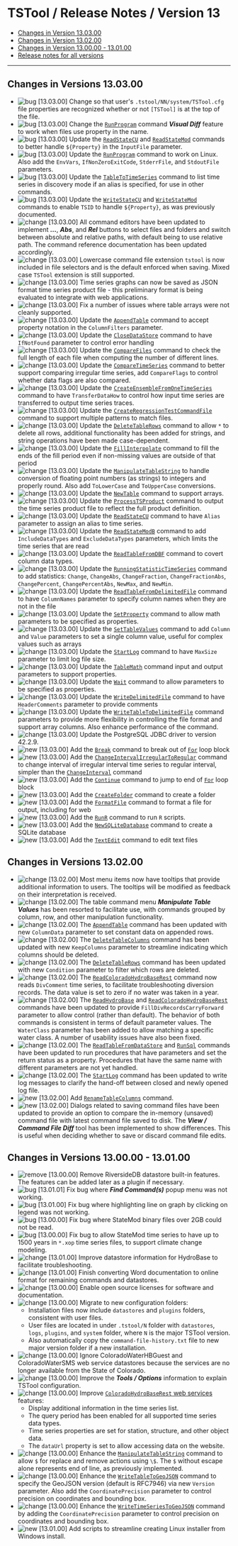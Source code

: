 # TSTool / Release Notes / Version 13 #

* [Changes in Version 13.03.00](#changes-in-version-130300)
* [Changes in Version 13.02.00](#changes-in-version-130200)
* [Changes in Version 13.00.00 - 13.01.00](#changes-in-version-130000-130100)
* [Release notes for all versions](release-notes.md)

----------

## Changes in Versions 13.03.00 ##

* ![bug](bug.png) [13.03.00] Change so that user's `.tstool/NN/system/TSTool.cfg` file
properties are recognized whether or not `[TSTool]` is at the top of the file.
* ![bug](bug.png) [13.03.00] Change the [`RunProgram`](../command-ref/CompareFiles/CompareFiles.md) command
***Visual Diff*** feature to work when files use property in the name.
* ![bug](bug.png) [13.03.00] Update the
[`ReadStateCU`](../command-ref/ReadStateCU/ReadStateCU.md) and
[`ReadStateMod`](../command-ref/ReadStateMod/ReadStateMod.md)
commands to better handle `${Property}` in the `InputFile` parameter.
* ![bug](bug.png) [13.03.00] Update the [`RunProgram`](../command-ref/RunProgram/RunProgram.md) command to work on Linux.
Also add the `EnvVars`, `IfNonZeroExitCode`, `StderrFile`, and `StdoutFile` parameters.
* ![bug](bug.png) [13.03.00] Update the
[`TableToTimeSeries`](../command-ref/TableToTimeSeries/TableToTimeSeries.md) command to list
time series in discovery mode if an alias is specified, for use in other commands.
* ![bug](bug.png) [13.03.00] Update the
[`WriteStateCU`](../command-ref/WriteStateCU/WriteStateCU.md) and
[`WriteStateMod`](../command-ref/WriteStateMod/WriteStateMod.md)
commands to enable `TSID` to handle `${Property}`, as was previously documented.
* ![change](change.png) [13.03.00] All command editors have been updated to implement ***...***, ***Abs***, and ***Rel***
buttons to select files and folders and switch between absolute and relative paths,
with default being to use relative path.
The command reference documentation has been updated accordingly.
* ![change](change.png) [13.03.00] Lowercase command file extension `tstool` is now included in file selectors and is the default
enforced when saving.  Mixed case `TSTool` extension is still supported.
* ![change](change.png) [13.03.00] Time series graphs can now be saved as JSON format time series product file - this
preliminary format is being evaluated to integrate with web applications.
* ![change](change.png) [13.03.00] Fix a number of issues where table arrays were not cleanly supported.
* ![change](change.png) [13.03.00] Update the [`AppendTable`](../command-ref/AppendTable/AppendTable.md) command to
accept property notation in the `ColumnFilters` parameter.
* ![change](change.png) [13.03.00] Update the [`CloseDataStore`](../command-ref/CloseDataStore/CloseDataStore.md) command to
have `IfNotFound` parameter to control error handling
* ![change](change.png) [13.03.00] Update the [`CompareFiles`](../command-ref/CompareFiles/CompareFiles.md) command to
check the full length of each file when computing the number of different lines.
* ![change](change.png) [13.03.00] Update the [`CompareTimeSeries`](../command-ref/CompareTimeSeries/CompareTimeSeries.md)
command to better support comparing irregular time series,
add `CompareFlags` to control whether data flags are also compared.
* ![change](change.png) [13.03.00] Update the
[`CreateEnsembleFromOneTimeSeries`](../command-ref/CreateEnsembleFromOneTimeSeries/CreateEnsembleFromOneTimeSeries.md)
command to have `TransferDataHow` to control how input time series are transferred to output time series traces.
* ![change](change.png) [13.03.00] Update the
[`CreateRegressionTestCommandFile`](../command-ref/CreateRegressionTestCommandFile/CreateRegressionTestCommandFile.md)
command to support multiple patterns to match files.
* ![change](change.png) [13.03.00] Update the [`DeleteTableRows`](../command-ref/DeleteTableRows/DeleteTableRows.md) command to allow `*` to delete all rows,
additional functionality has been added for strings, and string operations have been made case-dependent.
* ![change](change.png) [13.03.00] Update the
[`FillInterpolate`](../command-ref/FillInterpolate/FillInterpolate.md) command to fill the ends
of the fill period even if non-missing values are outside of that period
* ![change](change.png) [13.03.00] Update the [`ManipulateTableString`](../command-ref/ManipulateTableString/ManipulateTableString.md) to
handle conversion of floating point numbers (as strings) to integers and properly round.
Also add `ToLowerCase` and `ToUpperCase` conversions.
* ![change](change.png) [13.03.00] Update the [`NewTable`](../command-ref/NewTable/NewTable.md) command to support arrays.
* ![change](change.png) [13.03.00] Update the [`ProcessTSProduct`](../command-ref/ProcessTSProduct/ProcessTSProduct.md)
command to output the time series product file to reflect the full product definition.
* ![change](change.png) [13.03.00] Update the [`ReadStateCU`](../command-ref/ReadStateCU/ReadStateCU.md)
command to have `Alias` parameter to assign an alias to time series.
* ![change](change.png) [13.03.00] Update the
[`ReadStateModB`](../command-ref/ReadStateModB/ReadStateModB.md) command
to add `IncludeDataTypes` and `ExcludeDataTypes` parameters, which limits the time series that are read
* ![change](change.png) [13.03.00] Update the [`ReadTableFromDBF`](../command-ref/ReadTableFromDBF/ReadTableFromDBF.md) command to covert column data types.
* ![change](change.png) [13.03.00] Update the [`RunningStatisticTimeSeries`](../command-ref/RunningStatisticTimeSeries/RunningStatisticTimeSeries.md) command
to add statistics:  `Change`, `ChangeAbs`, `ChangeFraction`, `ChangeFractionAbs`, `ChangePercent`, `ChangePercentAbs`, `NewMax`, and `NewMin`.
* ![change](change.png) [13.03.00] Update the [`ReadTableFromDelimitedFile`](../command-ref/ReadTableFromDelimitedFile/ReadTableFromDelimitedFile.md) command
to have `ColumnNames` parameter to specify column names when they are not in the file
* ![change](change.png) [13.03.00] Update the [`SetProperty`](../command-ref/SetProperty/SetProperty.md) command to allow math parameters to be specified as properties.
* ![change](change.png) [13.03.00] Update the [`SetTableValues`](../command-ref/SetTableValues/SetTableValues.md) command to
add `Column` and `Value` parameters to set a single column value, useful for complex values such as arrays
* ![change](change.png) [13.03.00] Update the [`StartLog`](../command-ref/StartLog/StartLog.md) command to have `MaxSize` parameter to limit log file size.
* ![change](change.png) [13.03.00] Update the [`TableMath`](../command-ref/TableMath/TableMath.md) command input and output parameters to support properties.
* ![change](change.png) [13.03.00] Update the [`Wait`](../command-ref/Wait/Wait.md) command to allow parameters to be specified as properties.
* ![change](change.png) [13.03.00] Update the [`WriteDelimitedFile`](../command-ref/WriteDelimitedFile/WriteDelimitedFile.md)
command to have `HeaderComments` parameter to provide comments
* ![change](change.png) [13.03.00] Update the [`WriteTableToDelimitedFile`](../command-ref/WriteTableToDelimitedFile/WriteTableToDelimitedFile.md)
command parameters to provide more flexibility in controlling the file format and support array columns.
Also enhance performance of the command.
* ![change](change.png) [13.03.00] Update the PostgreSQL JDBC driver to version 42.2.9.
* ![new](new.png) [13.03.00] Add the [`Break`](../command-ref/Break/Break.md) command to break out of 
[`For`](../command-ref/For/For.md) loop block
* ![new](change.png) [13.03.00] Add the [`ChangeIntervalIrregularToRegular`](../command-ref/ChangeIntervalIrregularToRegular/ChangeIntervalIrregularToRegular.md) command
to change interval of irregular interval time series to regular interval, simpler than the
[`ChangeInterval`](../command-ref/ChangeInterval/ChangeInterval.md) command
* ![new](new.png) [13.03.00] Add the [`Continue`](../command-ref/Continue/Continue.md) command to jump to end of 
[`For`](../command-ref/For/For.md) loop block
* ![new](new.png) [13.03.00] Add the [`CreateFolder`](../command-ref/CreateFolder/CreateFolder.md) command to create a folder
* ![new](new.png) [13.03.00] Add the [`FormatFile`](../command-ref/FormatFile/FormatFile.md) command to format a file for output,
including for web
* ![new](new.png) [13.03.00] Add the [`RunR`](../command-ref/RunR/RunR.md) command to run `R` scripts.
* ![new](new.png) [13.03.00] Add the [`NewSQLiteDatabase`](../command-ref/NewSQLiteDatabase/NewSQLiteDatabase.md) command to create a SQLite database
* ![new](new.png) [13.03.00] Add the [`TextEdit`](../command-ref/TextEdit/TextEdit.md) command to edit text files

## Changes in Versions 13.02.00 ##

* ![change](change.png) [13.02.00] Most menu items now have tooltips that provide additional information to users.
The tooltips will be modified as feedback on their interpretation is received.
* ![change](change.png) [13.02.00] The table command menu ***Manipulate Table Values*** has been resorted to facilitate use,
with commands grouped by column, row, and other manipulation functionality.
* ![change](change.png) [13.02.00] The [`AppendTable`](../command-ref/AppendTable/AppendTable.md) command
has been updated with new `ColumnData` parameter to set constant data on appended rows.
* ![change](change.png) [13.02.00] The [`DeleteTableColumns`](../command-ref/DeleteTableColumns/DeleteTableColumns.md) command
has been updated with new `KeepColumns` parameter to streamline indicating which columns should be deleted.
* ![change](change.png) [13.02.00] The [`DeleteTableRows`](../command-ref/DeleteTableRows/DeleteTableRows.md) command
has been updated with new `Condition` parameter to filter which rows are deleted.
* ![change](change.png) [13.02.00] The [`ReadColoradoHydroBaseRest`](../command-ref/ReadColoradoHydroBaseRest/ReadColoradoHydroBaseRest.md)
command now reads `DivComment` time series, to facilitate troubleshooting diversion records.
The data value is set to zero if no water was taken in a year.
* ![change](change.png) [13.02.00] The [`ReadHydroBase`](../command-ref/ReadHydroBase/ReadHydroBase.md) and
[`ReadColoradoHydroBaseRest`](../command-ref/ReadColoradoHydroBaseRest/ReadColoradoHydroBaseRest.md)
commands have been updated to provide `FillDivRecordsCarryForward` parameter to allow control (rather than default).
The behavior of both commands is consistent in terms of default parameter values.
The `WaterClass` parameter has been added to allow matching a specific water class.
A number of usability issues have also been fixed.
* ![change](change.png) [13.02.00] The [`ReadTableFromDataStore`](../command-ref/ReadTableFromDataStore/ReadTableFromDataStore.md) and
[`RunSql`](../command-ref/RunSql/RunSql.md) commands have been updated to run procedures that have parameters and
set the return status as a property.
Procedures that have the same name with different parameters are not yet handled.
* ![change](change.png) [13.02.00] The [`StartLog`](../command-ref/StartLog/StartLog.md) command
has been updated to write log messages to clarify the hand-off between closed and newly opened log file.
* ![new](new.png) [13.02.00] Add [`RenameTableColumns`](../command-ref/RenameTableColumns/RenameTableColumns.md) command.
* ![new](new.png) [13.02.00] Dialogs related to saving command files have been updated to provide an option to
compare the in-memory (unsaved) command file with latest command file saved to disk.
The ***View / Command File Diff*** tool has been implemented to show differences.
This is useful when deciding whether to save or discard command file edits.

## Changes in Versions 13.00.00 - 13.01.00 ##

* ![remove](remove.png) [13.00.00] Remove RiversideDB datastore built-in features.
The features can be added later as a plugin if necessary.
* ![bug](bug.png) [13.01.01] Fix bug where ***Find Command(s)*** popup menu was not working.
* ![bug](bug.png) [13.01.00] Fix bug where highlighting line on graph by clicking on legend was not working.
* ![bug](bug.png) [13.00.00] Fix bug where StateMod binary files over 2GB could not be read.
* ![bug](bug.png) [13.00.00] Fix bug to allow StateMod time series to have up to 1500 years
in `*.xop` time series files, to support climate change modeling.
* ![change](change.png) [13.01.00] Improve datastore information for HydroBase to facilitate troubleshooting.
* ![change](change.png) [13.01.00] Finish converting Word documentation to online format for remaining commands and datastores.
* ![change](change.png) [13.00.00] Enable open source licenses for software and documentation.
* ![change](change.png) [13.00.00] Migrate to new configuration folders:
	+ Installation files now include `datastores` and `plugins` folders, consistent with user files.
	+ User files are located in under `.tstool/N` folder with `datastores`, `logs`, `plugins`, and `system` folder,
where `N` is the major TSTool version.
	+ Also automatically copy the `command-file-history.txt` file to new major version folder if a new installation.
* ![change](change.png) [13.00.00] Ignore ColoradoWaterHBGuest and ColoradoWaterSMS web service
datastores because the services are no longer available from the State of Colorado.
* ![change](change.png) [13.00.00] Improve the ***Tools / Options*** information to explain TSTool configuration.
* ![change](change.png) [13.00.00] Improve
[`ColoradoHydroBaseRest` web services](../datastore-ref/ColoradoHydroBaseRest/ColoradoHydroBaseRest.md) features:
	+ Display additional information in the time series list.
	+ The query period has been enabled for all supported time series data types.
	+ Time series properties are set for station, structure, and other object data.
	+ The `dataUrl` property is set to allow accessing data on the website.
* ![change](change.png) [13.00.00] Enhance the
[`ManipulateTableString`](../command-ref/ManipulateTableString/ManipulateTableString.md) command
to allow `$` for replace and remove actions using `\$`.
The `$` without escape alone represents end of line, as previously implemented.
* ![change](change.png) [13.00.00] Enhance the
[`WriteTableToGeoJSON`](../command-ref/WriteTableToGeoJSON/WriteTableToGeoJSON.md) command
to specify the GeoJSON version (default is RFC7946) via new `Version` parameter.
Also add the `CoordinatePrecision` parameter to control precision on coordinates and bounding box.
* ![change](change.png) [13.00.00] Enhance the
[`WriteTimeSeriesToGeoJSON`](../command-ref/WriteTimeSeriesToGeoJSON/WriteTimeSeriesToGeoJSON.md) command
by adding the `CoordinatePrecision` parameter to control precision on coordinates and bounding box.
* ![new](new.png) [13.01.00] Add scripts to streamline creating Linux installer from Windows install.
